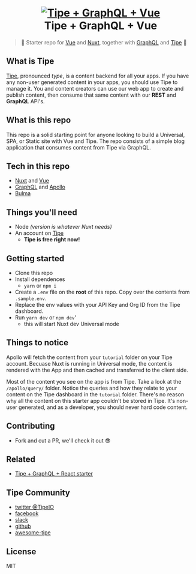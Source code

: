 <h1 align="center">
  <br>
  <a href="https://tipe.io?ref=github-starter"><img src="https://cdn.tipe.io/tipe/tgn.png?w=800" alt="Tipe + GraphQL + Vue"></a>
  <br>
  Tipe + GraphQL + Vue
  <br>
</h1>


> :tada: Starter repo for [Vue](https://vuejs.org/) and [Nuxt](https://nuxtjs.org/), together with [GraphQL](http://graphql.org/) and [Tipe](https://tipe.io?ref=github-starter) :100:

## What is Tipe
[Tipe](https://tipe.io?ref=github-starter), pronounced *type*, is a content backend for all your apps. If you have any non-user generated content in your apps, you should use Tipe to manage it. You and content creators can use our web app to create and publish content, then consume that same content with our **REST** and **GraphQL** API's. 

## What is this repo
This repo is a solid starting point for anyone looking to build a Universal, SPA, or Static site with Vue and Tipe. The repo consists of a simple blog application that consumes content from Tipe via GraphQL.

## Tech in this repo
* [Nuxt](https://nuxtjs.org/) and [Vue](https://vuejs.org/)
* [GraphQL](http://graphql.org/) and [Apollo](https://www.apollographql.com/client)
* [Bulma](https://bulma.io/)


## Things you'll need
* Node *(version is whatever Nuxt needs)*
* An account on [Tipe](https://tipe.io?ref=github-starter)
	* **Tipe is free right now!**

## Getting started
* Clone this repo
* Install dependences
	* `yarn` or `npm i`
* Create a `.env` file on the **root** of this repo. Copy over the contents from `.sample.env`.
* Replace the env values with your API Key and Org ID from the Tipe dashboard.
* Run `yarn dev` or `npm dev`'
	* this will start Nuxt dev Universal mode

## Things to notice
Apollo will fetch the content from your `tutorial` folder on your Tipe account. Becuase Nuxt is running in Universal mode, the content is rendered with the App and then cached and transferred to the client side.

Most of the content you see on the app is from Tipe. Take a look at the `/apollo/query/` folder. Notice the queries and how they relate to your content on the Tipe dashboard in the `tutorial` folder. There's no reason why all the content on this starter app couldn't be stored in Tipe. It's non-user generated, and as a developer, you should never hard code content.

## Contributing
* Fork and cut a PR, we'll check it out :sunglasses:

## Related
* [Tipe + GraphQL + React starter](https://github.com/tipeio/tipe-react-starter)

## Tipe Community
* [twitter @TipeIO](https://twitter.com/tipeio)
* [facebook](https://facebook.com/TipeCMS)
* [slack](https://join.slack.com/t/tipe-community/shared_invite/enQtMzE0NTAwMTMwNzM5LTk0ZWIyYWQ0YWY3ZGEwYWE2ZmVkNmRjMTMzMDU5YWI5ZjdkODcxNzNjMzU2NTU1NmM2M2MyN2QyYWJhNzc5NjE)
* [github](https://github.com/tipeio)
* [awesome-tipe](https://github.com/tipeio/awesome-tipe)

## License
MIT
